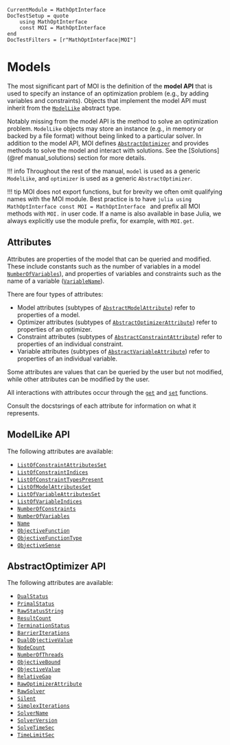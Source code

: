 ```@meta
CurrentModule = MathOptInterface
DocTestSetup = quote
    using MathOptInterface
    const MOI = MathOptInterface
end
DocTestFilters = [r"MathOptInterface|MOI"]
```

# Models

The most significant part of MOI is the definition of the **model API** that is
used to specify an instance of an optimization problem (e.g., by adding
variables and constraints). Objects that implement the model API must inherit
from the [`ModelLike`](@ref) abstract type.

Notably missing from the model API is the method to solve an optimization
problem. `ModelLike` objects may store an instance (e.g., in memory or backed by
a file format) without being linked to a particular solver. In addition to the
model API, MOI defines [`AbstractOptimizer`](@ref) and provides methods to solve
the model and interact with solutions. See the [Solutions](@ref manual_solutions)
section for more details.

!!! info
    Throughout the rest of the manual, `model` is used as a generic `ModelLike`,
    and `optimizer` is used as a generic `AbstractOptimizer`.

!!! tip
    MOI does not export functions, but for brevity we often omit qualifying
    names with the MOI module. Best practice is to have
    ```julia
    using MathOptInterface
    const MOI = MathOptInterface
    ```
    and prefix all MOI methods with `MOI.` in user code. If a name is also
    available in base Julia, we always explicitly use the module prefix, for
    example, with `MOI.get`.

## Attributes

Attributes are properties of the model that can be queried and modified. These
include constants such as the number of variables in a model [`NumberOfVariables`](@ref)),
and properties of variables and constraints such as the name of a variable
([`VariableName`](@ref)).

There are four types of attributes:

 * Model attributes (subtypes of [`AbstractModelAttribute`](@ref)) refer to
   properties of a model.
 * Optimizer attributes (subtypes of [`AbstractOptimizerAttribute`](@ref)) refer
   to properties of an optimizer.
 * Constraint attributes (subtypes of [`AbstractConstraintAttribute`](@ref))
   refer to properties of an individual constraint.
 * Variable attributes (subtypes of [`AbstractVariableAttribute`](@ref)) refer
   to properties of an individual variable.

Some attributes are values that can be queried by the user but not modified,
while other attributes can be modified by the user.

All interactions with attributes occur through the [`get`](@ref) and [`set`](@ref)
functions.

Consult the docstsrings of each attribute for information on what it represents.

## ModelLike API

The following attributes are available:

 * [`ListOfConstraintAttributesSet`](@ref)
 * [`ListOfConstraintIndices`](@ref)
 * [`ListOfConstraintTypesPresent`](@ref)
 * [`ListOfModelAttributesSet`](@ref)
 * [`ListOfVariableAttributesSet`](@ref)
 * [`ListOfVariableIndices`](@ref)
 * [`NumberOfConstraints`](@ref)
 * [`NumberOfVariables`](@ref)
 * [`Name`](@ref)
 * [`ObjectiveFunction`](@ref)
 * [`ObjectiveFunctionType`](@ref)
 * [`ObjectiveSense`](@ref)
## AbstractOptimizer API

The following attributes are available:

 * [`DualStatus`](@ref)
 * [`PrimalStatus`](@ref)
 * [`RawStatusString`](@ref)
 * [`ResultCount`](@ref)
 * [`TerminationStatus`](@ref)
 * [`BarrierIterations`](@ref)
 * [`DualObjectiveValue`](@ref)
 * [`NodeCount`](@ref)
 * [`NumberOfThreads`](@ref)
 * [`ObjectiveBound`](@ref)
 * [`ObjectiveValue`](@ref)
 * [`RelativeGap`](@ref)
 * [`RawOptimizerAttribute`](@ref)
 * [`RawSolver`](@ref)
 * [`Silent`](@ref)
 * [`SimplexIterations`](@ref)
 * [`SolverName`](@ref)
 * [`SolverVersion`](@ref)
 * [`SolveTimeSec`](@ref)
 * [`TimeLimitSec`](@ref)
